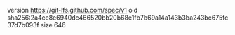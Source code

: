 version https://git-lfs.github.com/spec/v1
oid sha256:2a4ce8e6940dc466520bb20b68e1fb7b69a14a143b3ba243bc675fc37d7b093f
size 646
